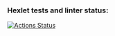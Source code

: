 ### Hexlet tests and linter status:
[![Actions Status](https://github.com/alexvitayu/go-project-242/actions/workflows/hexlet-check.yml/badge.svg)](https://github.com/alexvitayu/go-project-242/actions)